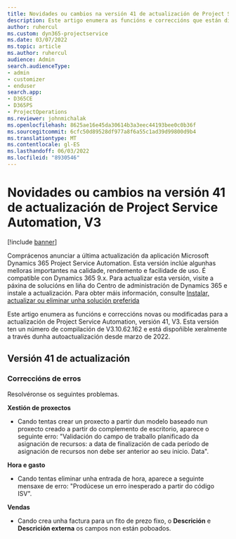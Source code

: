 ```yaml
---
title: Novidades ou cambios na versión 41 de actualización de Project Service Automation, V3
description: Este artigo enumera as funcións e correccións que están dispoñibles en Microsoft Dynamics 365 Project Service Automation Actualizar a versión 41, V3.
author: ruhercul
ms.custom: dyn365-projectservice
ms.date: 03/07/2022
ms.topic: article
ms.author: ruhercul
audience: Admin
search.audienceType:
- admin
- customizer
- enduser
search.app:
- D365CE
- D365PS
- ProjectOperations
ms.reviewer: johnmichalak
ms.openlocfilehash: 8625ae16e45da30614b3a3eec44193bee0c0b36f
ms.sourcegitcommit: 6cfc50d89528df977a8f6a55c1ad39d99800d9b4
ms.translationtype: MT
ms.contentlocale: gl-ES
ms.lasthandoff: 06/03/2022
ms.locfileid: "8930546"
---
```

# <a name="whats-new-or-changed-in-project-service-automation-update-release-41-v3"></a>Novidades ou cambios na versión 41 de actualización de Project Service Automation, V3

[!include [banner](../includes/psa-now-project-operations.md)]

Comprácenos anunciar a última actualización da aplicación Microsoft Dynamics 365 Project Service Automation. Esta versión inclúe algunhas melloras importantes na calidade, rendemento e facilidade de uso. É compatible con Dynamics 365 9.x. Para actualizar esta versión, visite a páxina de solucións en liña do Centro de administración de Dynamics 365 e instale a actualización. Para obter máis información, consulte [Instalar, actualizar ou eliminar unha solución preferida](/power-platform/admin/install-remove-preferred-solution)

Este artigo enumera as funcións e correccións novas ou modificadas para a actualización de Project Service Automation, versión 41, V3. Esta versión ten un número de compilación de V3.10.62.162 e está dispoñible xeralmente a través dunha autoactualización desde marzo de 2022.

## <a name="update-release-41"></a>Versión 41 de actualización

### <a name="bug-fixes"></a>Correccións de erros

Resolvéronse os seguintes problemas.

**Xestión de proxectos**
- Cando tentas crear un proxecto a partir dun modelo baseado nun proxecto creado a partir do complemento de escritorio, aparece o seguinte erro: "Validación do campo de traballo planificado da asignación de recursos: a data de finalización de cada período de asignación de recursos non debe ser anterior ao seu inicio. Data".

**Hora e gasto**
- Cando tentas eliminar unha entrada de hora, aparece a seguinte mensaxe de erro: "Prodúcese un erro inesperado a partir do código ISV".

**Vendas**
- Cando crea unha factura para un fito de prezo fixo, o **Descrición** e **Descrición externa** os campos non están poboados. 
